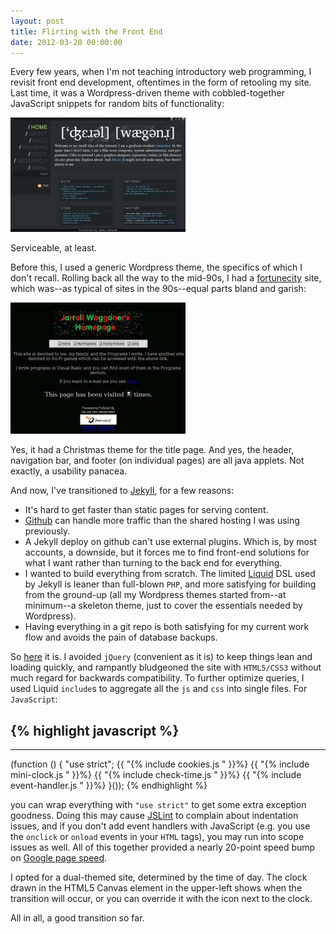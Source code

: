 ```yaml
---
layout: post
title: Flirting with the Front End
date: 2012-03-20 00:00:00
---
```


Every few years, when I'm not teaching introductory web programming, I
revisit front end development, oftentimes in the form of retooling my
site.  Last time, it was a Wordpress-driven theme with
cobbled-together JavaScript snippets for random bits of functionality:

[<img src="/img/posts/flirting-with-the-front-end/thumb/old-site.jpg" alt="Old Site" width="280" height="183" />](/img/posts/flirting-with-the-front-end/old-site.png)

Serviceable, at least.

Before this, I used a generic Wordpress theme, the specifics of which
I don't recall.  Rolling back all the way to the mid-90s, I had a
[fortunecity][1] site, which was--as typical of sites in the
90s--equal parts bland and garish:

[<img src="/img/posts/flirting-with-the-front-end/thumb/older-site.jpg" alt="Old Site" width="280" height="210" />](/img/posts/flirting-with-the-front-end/older-site.png)

Yes, it had a Christmas theme for the title page. And yes, the header,
navigation bar, and footer (on individual pages) are all java applets.
Not exactly, a usability panacea.

And now, I've transitioned to [Jekyll][2], for a few reasons:

- It's hard to get faster than static pages for serving content.
- [Github][3] can handle more traffic than the shared hosting I was
  using previously.
- A Jekyll deploy on github can't use external plugins.  Which is, by
  most accounts, a downside, but it forces me to find front-end
  solutions for what I want rather than turning to the back end for
  everything.
- I wanted to build everything from scratch.  The limited [Liquid][4]
  DSL used by Jekyll is leaner than full-blown `PHP`, and more
  satisfying for building from the ground-up (all my Wordpress themes
  started from--at minimum--a skeleton theme, just to cover the
  essentials needed by Wordpress).
- Having everything in a git repo is both satisfying for my current
  work flow and avoids the pain of database backups.

So [here][5] it is.  I avoided `jQuery` (convenient as it is) to keep
things lean and loading quickly, and rampantly bludgeoned the site with
`HTML5/CSS3` without much regard for backwards compatibility.  To
further optimize queries, I used Liquid `include`s to aggregate all
the `js` and `css` into single files.  For `JavaScript`:

{% highlight javascript %}
---
---
(function () {
    "use strict";
{{ "{% include cookies.js " }}%}
{{ "{% include mini-clock.js " }}%}
{{ "{% include check-time.js " }}%}
{{ "{% include event-handler.js " }}%}
}());
{% endhighlight %}

you can wrap everything with `"use strict"` to get some extra
exception goodness.  Doing this may cause [JSLint][6] to complain
about indentation issues, and if you don't add event handlers with
JavaScript (e.g. you use the `onclick` or `onload` events in your
`HTML` tags), you may run into scope issues as well.  All of this
together provided a nearly 20-point speed bump on
[Google page speed][7].

I opted for a dual-themed site, determined by the time of day.  The
clock drawn in the HTML5 Canvas element in the upper-left shows when
the transition will occur, or you can override it with the icon next
to the clock.

All in all, a good transition so far.

[1]: http://www.fortunecity.com
[2]: https://github.com/mojombo/jekyll
[3]: https://github.com/
[4]: http://liquidmarkup.org/
[5]: https://github.com/malloc47/malloc47.github.com
[6]: http://www.jslint.com/
[7]: https://developers.google.com/pagespeed/
